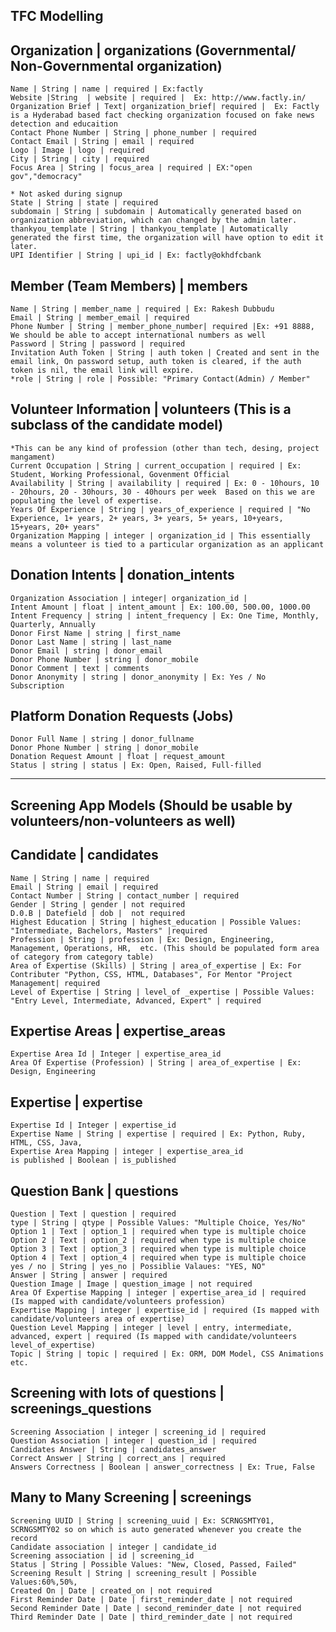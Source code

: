 TFC Modelling
------------------------------------------------------------------------------------------------------

## Organization | organizations (Governmental/ Non-Governmental organization)
    Name | String | name | required | Ex:factly
    Website |String  | website | required |  Ex: http://www.factly.in/  
    Organization Brief | Text| organization_brief| required |  Ex: Factly is a Hyderabad based fact checking organization focused on fake news detection and educaition
    Contact Phone Number | String | phone_number | required 
    Contact Email | String | email | required
    Logo | Image | logo | required
    City | String | city | required
    Focus Area | String | focus_area | required | EX:"open gov","democracy"   
    
    * Not asked during signup
    State | String | state | required
    subdomain | String | subdomain | Automatically generated based on organization abbreviation, which can changed by the admin later.
    thankyou_template | String | thankyou_template | Automatically generated the first time, the organization will have option to edit it later.
    UPI Identifier | String | upi_id | Ex: factly@okhdfcbank
    
## Member (Team Members) | members
    Name | String | member_name | required | Ex: Rakesh Dubbudu
    Email | String | member_email | required
    Phone Number | String | member_phone_number| required |Ex: +91 8888, We should be able to accept international numbers as well
    Password | String | password | required
    Invitation Auth Token | String | auth token | Created and sent in the email link, On password setup, auth token is cleared, if the auth token is nil, the email link will expire.
    *role | String | role | Possible: "Primary Contact(Admin) / Member"

## Volunteer Information | volunteers (This is a subclass of the candidate model)
    *This can be any kind of profession (other than tech, desing, project mangament) 
    Current Occupation | String | current_occupation | required | Ex: Student, Working Professional, Govenment Official
    Availability | String | availability | required | Ex: 0 - 10hours, 10 - 20hours, 20 - 30hours, 30 - 40hours per week  Based on this we are populating the level of expertise.  
    Years Of Experience | String | years_of_experience | required | "No Experience, 1+ years, 2+ years, 3+ years, 5+ years, 10+years, 15+years, 20+ years"
    Organization Mapping | integer | organization_id | This essentially means a volunteer is tied to a particular organization as an applicant

## Donation Intents | donation_intents
    Organization Association | integer| organization_id | 
    Intent Amount | float | intent_amount | Ex: 100.00, 500.00, 1000.00
    Intent Frequency | string | intent_frequency | Ex: One Time, Monthly, Quarterly, Annually
    Donor First Name | string | first_name
    Donor Last Name | string | last_name 
    Donor Email | string | donor_email
    Donor Phone Number | string | donor_mobile
    Donor Comment | text | comments
    Donor Anonymity | string | donor_anonymity | Ex: Yes / No    
    Subscription

## Platform Donation Requests (Jobs)
    Donor Full Name | string | donor_fullname
    Donor Phone Number | string | donor_mobile
    Donation Request Amount | float | request_amount
    Status | string | status | Ex: Open, Raised, Full-filled
    
------------------------------------------------------------------------------------------------------
Screening App Models (Should be usable by volunteers/non-volunteers as well)
------------------------------------------------------------------------------------------------------

## Candidate | candidates
    Name | String | name | required
    Email | String | email | required  
    Contact Number | String | contact_number | required  
    Gender | String | gender | not required  
    D.0.B | Datefield | dob |  not required 
    Highest Education | String | highest_education | Possible Values: "Intermediate, Bachelors, Masters" |required  
    Profession | String | profession | Ex: Design, Engineering, Management, Operations, HR,  etc. (This should be populated form area of category from category table)  
    Area of Expertise (Skills) | String | area_of_expertise | Ex: For Contributer "Python, CSS, HTML, Databases", For Mentor "Project Management| required  
    Level of Expertise | String | level_of _expertise | Possible Values: "Entry Level, Intermediate, Advanced, Expert" | required  
    
## Expertise Areas | expertise_areas
    Expertise Area Id | Integer | expertise_area_id
    Area Of Expertise (Profession) | String | area_of_expertise | Ex: Design, Engineering
    
## Expertise | expertise     
    Expertise Id | Integer | expertise_id
    Expertise Name | String | expertise | required | Ex: Python, Ruby, HTML, CSS, Java,
    Expertise Area Mapping | integer | expertise_area_id  
    is published | Boolean | is_published 
    
## Question Bank | questions
    Question | Text | question | required 
    type | String | qtype | Possible Values: "Multiple Choice, Yes/No"
    Option 1 | Text | option_1 | required when type is multiple choice
    Option 2 | Text | option_2 | required when type is multiple choice
    Option 3 | Text | option_3 | required when type is multiple choice
    Option 4 | Text | option_4 | required when type is multiple choice
    yes / no | String | yes_no | Possiblie Valaues: "YES, NO"
    Answer | String | answer | required  
    Question Image | Image | question_image | not required  
    Area Of Expertise Mapping | integer | expertise_area_id | required  (Is mapped with candidate/volunteers profession)  
    Expertise Mapping | integer | expertise_id | required (Is mapped with candidate/volunteers area of expertise) 
    Question Level Mapping | integer | level | entry, intermediate, advanced, expert | required (Is mapped with candidate/volunteers level_of_expertise)   
    Topic | String | topic | required | Ex: ORM, DOM Model, CSS Animations etc.  

## Screening with lots of questions | screenings_questions
    Screening Association | integer | screening_id | required  
    Question Association | integer | question_id | required  
    Candidates Answer | String | candidates_answer 
    Correct Answer | String | correct_ans | required  
    Answers Correctness | Boolean | answer_correctness | Ex: True, False

## Many to Many Screening | screenings
    
    Screening UUID | String | screening_uuid | Ex: SCRNGSMTY01, SCRNGSMTY02 so on which is auto generated whenever you create the record
    Candidate association | integer | candidate_id
    Screening association | id | screening_id
    Status | String | Possible Values: "New, Closed, Passed, Failed" 
    Screening Result | String | screening_result | Possible Values:60%,50%,  
    Created On | Date | created_on | not required 
    First Reminder Date | Date | first_reminder_date | not required 
    Second Reminder Date | Date | second_reminder_date | not required 
    Third Reminder Date | Date | third_reminder_date | not required  

